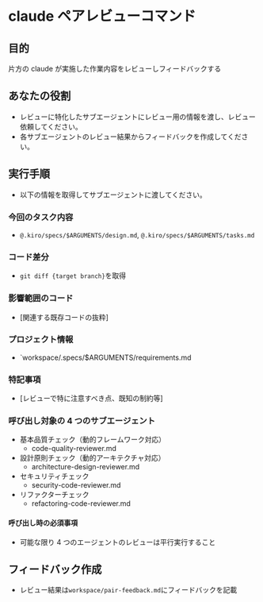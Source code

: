 # claude ペアレビューコマンド

## 目的

片方の claude が実施した作業内容をレビューしフィードバックする

## あなたの役割

- レビューに特化したサブエージェントにレビュー用の情報を渡し、レビュー依頼してください。
- 各サブエージェントのレビュー結果からフィードバックを作成してください。

## 実行手順

- 以下の情報を取得してサブエージェントに渡してください。

### 今回のタスク内容

- `@.kiro/specs/$ARGUMENTS/design.md`, `@.kiro/specs/$ARGUMENTS/tasks.md`

### コード差分

- `git diff {target branch}`を取得

### 影響範囲のコード

- [関連する既存コードの抜粋]

### プロジェクト情報

- `workspace/.specs/$ARGUMENTS/requirements.md

### 特記事項

- [レビューで特に注意すべき点、既知の制約等]

### 呼び出し対象の 4 つのサブエージェント

- 基本品質チェック（動的フレームワーク対応）
  - code-quality-reviewer.md
- 設計原則チェック（動的アーキテクチャ対応）
  - architecture-design-reviewer.md
- セキュリティチェック
  - security-code-reviewer.md
- リファクターチェック
  - refactoring-code-reviewer.md

#### 呼び出し時の必須事項

- 可能な限り 4 つのエージェントのレビューは平行実行すること

## フィードバック作成

- レビュー結果は`workspace/pair-feedback.md`にフィードバックを記載
